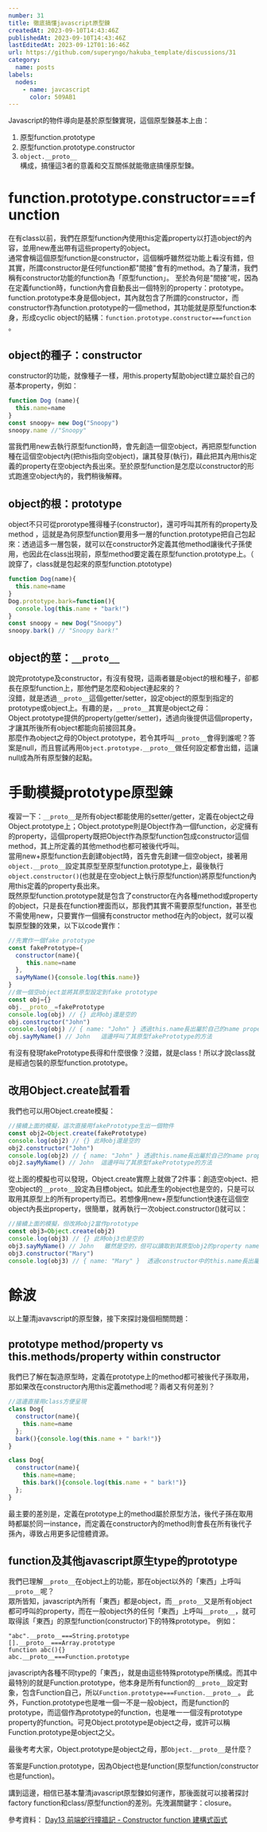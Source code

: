 ```yaml
---
number: 31
title: 徹底搞懂javascript原型鍊
createdAt: 2023-09-10T14:43:46Z
publishedAt: 2023-09-10T14:43:46Z
lastEditedAt: 2023-09-12T01:16:46Z
url: https://github.com/superyngo/hakuba_template/discussions/31
category:
  name: posts
labels:
  nodes:
    - name: javcascript
      color: 509AB1
---
```

Javascript的物件導向是基於原型鍊實現，這個原型鍊基本上由：  
1. 原型function.prototype  
2. 原型function.prototype.constructor  
3. `object.__proto__`   
構成，搞懂這3者的意義和交互關係就能徹底搞懂原型鍊。  

# function.prototype.constructor===function
在有class以前，我們在原型function內使用this定義property以打造object的內容，並用new產出帶有這些property的object。  
通常會稱這個原型function是constructor，這個稱呼雖然從功能上看沒有錯，但其實，所謂constructor是任何function都"間接"會有的method。為了釐清，我們稱有constructor功能的function為「原型function」。
至於為何是"間接"呢，因為在定義function時，function內會自動長出一個特別的property：prototype。  
function.prototype本身是個object，其內就包含了所謂的constructor，而constructor作為function.prototype的一個method，其功能就是原型function本身，形成cyclic object的結構：`function.prototype.constructor===function` 。

## object的種子：constructor
constructor的功能，就像種子一樣，用this.property幫助object建立屬於自己的基本property，例如：  
```js
function Dog (name){
  this.name=name
}
const snoopy= new Dog("Snoopy")
snoopy.name //"Snoopy"
```
當我們用new去執行原型function時，會先創造一個空object，再把原型function種在這個空object內(把this指向空object)，讓其發芽(執行)，藉此把其內用this定義的property在空object內長出來。至於原型function是怎麼以constructor的形式跑進空object內的，我們稍後解釋。  

## object的根：prototype
object不只可從prorotype獲得種子(constructor)，還可呼叫其所有的property及method
，這就是為何原型function要用多一層的function.prototype把自己包起來：透過這多一層包裝，就可以在constructor外定義其他method讓後代子孫使用，也因此在class出現前，原型method要定義在原型function.prototype上。（ 說穿了，class就是包起來的原型function.ptototype)
```js
function Dog(name){
  this.name=name
}
Dog.prototype.bark=function(){
  console.log(this.name + "bark!")
}
const snoopy = new Dog("Snoopy")
snoopy.bark() // "Snoopy bark!"
```
## object的莖：`__proto__`
說完prototype及constructor，有沒有發現，這兩者雖是object的根和種子，卻都長在原型function上，那他們是怎麼和object連起來的？  
沒錯，就是透過`__proto__`這個getter/setter，設定object的原型到指定的prototype或object上。有趣的是，`__proto__`其實是object之母：Object.prototype提供的property(getter/setter)，透過向後提供這個property，才讓其所後所有object都能向前接回其身。  
那麼作為object之母的Object.prototype，若令其呼叫`__proto__`會得到誰呢？答案是null，而且嘗試再用`Object.prototype.__proto__`做任何設定都會出錯，這讓null成為所有原型鍊的起點。

# 手動模擬prototype原型鍊

複習一下：`__proto__`是所有object都能使用的setter/getter，定義在object之母Object.prototype上；Object.prototype則是Object作為一個function，必定擁有的property，這個property既把Object作為原型function包成constructor這個method，其上所定義的其他method也都可被後代呼叫。  
當用new+原型function去創建object時，首先會先創建一個空object，接著用`object.__proto__`設定其原型至原型function.prototype上，最後執行`object.constructor()`(也就是在空object上執行原型function)將原型function內用this定義的property長出來。  
既然原型function.prototype就是包含了constructor在內各種method或property的object，只是長在function裡面而以，那我們其實不需要原型function，甚至也不需使用new，只要實作一個擁有constructor method在內的object，就可以複製原型鍊的效果，以下以code實作：  
```js
//先實作一個fake prototype
const fakePrototype={
  constructor(name){
     this.name=name
  },
  sayMyName(){console.log(this.name)}
}
//做一個空object並將其原型設定到fake prototype
const obj={}
obj.__proto__=fakePrototype
console.log(obj) // {} 此時obj還是空的
obj.constructor("John")
console.log(obj) // { name: "John" } 透過this.name長出屬於自己的name property
obj.sayMyName() // John   這邊呼叫了其原型fakePrototype的方法
```
有沒有發現fakePrototype長得和什麼很像？沒錯，就是class！所以才說class就是經過包裝的原型function.prototype。

## 改用Object.create試看看
我們也可以用Object.create模擬：
```js
//接續上面的模擬，這次直接用fakePrototype生出一個物件
const obj2=Object.create(fakePrototype)
console.log(obj2) // {} 此時obj還是空的
obj2.constructor("John")
console.log(obj2) // { name: "John" } 透過this.name長出屬於自己的name property
obj2.sayMyName() // John  這邊呼叫了其原型fakePrototype的方法
```
從上面的模擬也可以發現，Object.create實際上就做了2件事：創造空object、把空object的`__proto__`設定為目標object。如此產生的object也是空的，只是可以取用其原型上的所有property而已。若想像用new+原型function快速在這個空object內長出property，很簡單，就再執行一次object.constructor()就可以：
```js
//接續上面的模擬，但改將obj2當作prototype
const obj3=Object.create(obj2)
console.log(obj3) // {} 此時obj3也是空的
obj3.sayMyName() // John   雖然是空的，但可以讀取到其原型obj2的property name，以及呼叫obj2原型fakePrototype的method：sayMyName
obj3.constructor("Mary")
console.log(obj3) // { name: "Mary" }  透過constructor中的this.name長出屬於自己的name property，因此不會再去讀取obj2的name了
```
# 餘波
以上釐清javavscript的原型鍊，接下來探討幾個相關問題：  

## prototype method/property vs this.methods/property within constructor
我們已了解在製造原型時，定義在prototype上的method都可被後代子孫取用，那如果改在constructor內用this定義method呢？兩者又有何差別？
```js
//這邊直接用class方便呈現
class Dog{
  constructor(name){
    this.name=name
  };
  bark(){console.log(this.name + " bark!")}
}

class Dog{
  constructor(name){
    this.name=name;
    this.bark(){console.log(this.name + " bark!")}
  };
}
```
最主要的差別是，定義在prototype上的method屬於原型方法，後代子孫在取用時都屬於同一instance，而定義在constructor內的method則會長在所有後代子孫內，導致占用更多記憶體資源。

## function及其他javascript原生type的prototype
我們已理解`__proto__`在object上的功能，那在object以外的「東西」上呼叫`__proto__`呢？  
眾所皆知，javascript內所有「東西」都是object，而`__proto__`又是所有object都可呼叫的property，而在一般object外的任何「東西」上呼叫`__proto__`，就可取得該「東西」的原型function(constructor)下的特殊prototype。
例如：
```
"abc".__proto__===String.prototype 
[].__proto__===Array.prototype 
function abc(){}
abc.__proto__===Function.prototype
```
javascript內各種不同type的「東西」，就是由這些特殊prototype所構成。而其中最特別的就是Function.prototype，他本身是所有function的`__proto__`設定對象，包含Function自己，所以`Function.prototype===Function.__proto__`。
此外，Function.prototype也是唯一個一不是一般object，而是function的prototype，而這個作為prototype的function，也是唯一一個沒有prototype property的function。可見Object.prototype是object之母，或許可以稱Function.prototype是object之父。

最後考考大家，Object.prototype是object之母，那`Object.__proto__`是什麼？  
  
  
   
  
    
答案是Function.prototype，因為Object也是function(原型function/constructor也是function)。

講到這邊，相信已基本釐清javascript原型鍊如何運作，那後面就可以接著探討factory function和class/原型function的差別。先洩漏關鍵字：closure。

參考資料：
[Day13 前端蛇行撞牆記 - Constructor function 建構式函式](https://ithelp.ithome.com.tw/articles/10300139)
